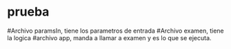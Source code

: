 # prueba
#Archivo paramsIn, tiene los parametros de entrada
#Archivo examen, tiene la logica
#archivo app, manda a llamar a examen y es lo que se ejecuta.
